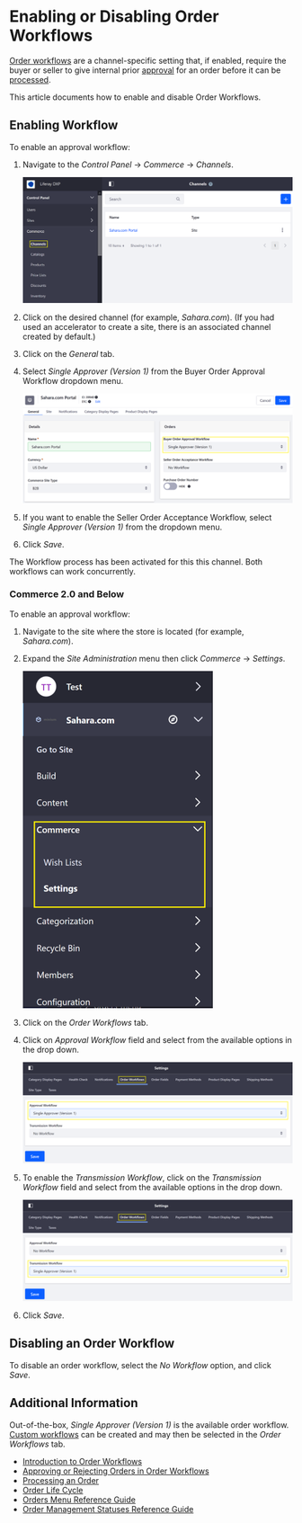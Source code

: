 # Enabling or Disabling Order Workflows

[Order workflows](./introduction-to-order-workflows.md) are a channel-specific setting that, if enabled, require the buyer or seller to give internal prior [approval](./approving-or-rejecting-orders-in-order-workflows.md) for an order before it can be [processed](../orders/processing-an-order.md).

This article documents how to enable and disable Order Workflows.

## Enabling Workflow

To enable an approval workflow:

1. Navigate to the _Control Panel_ &rarr; _Commerce_ &rarr; _Channels_.

    ![Commerce Channels](./enabling-or-disabling-order-workflows/images/04.png)

1. Click on the desired channel (for example, _Sahara.com_). (If you had used an accelerator to create a site, there is an associated channel created by default.)
1. Click on the _General_ tab.
1. Select _Single Approver (Version 1)_ from the Buyer Order Approval Workflow dropdown menu.

    ![Approval Workflow](./enabling-or-disabling-order-workflows/images/03.png)

1. If you want to enable the Seller Order Acceptance Workflow, select  _Single Approver (Version 1)_ from the dropdown menu.
1. Click _Save_.

The Workflow process has been activated for this this channel. Both workflows can work concurrently.

### Commerce 2.0 and Below

To enable an approval workflow:

1. Navigate to the site where the store is located (for example, _Sahara.com_).
1. Expand the _Site Administration_ menu then click _Commerce_ → _Settings_.

    ![Sahara site settings](./enabling-or-disabling-order-workflows/images/05.png)

1. Click on the _Order Workflows_ tab.
1. Click on _Approval Workflow_ field and select from the available options in the drop down.

   ![Approval Workflow](./enabling-or-disabling-order-workflows/images/01.png)

1. To enable the _Transmission Workflow_, click on the _Transmission Workflow_ field and select from the available options in the drop down.

   ![Transmission Workflow](./enabling-or-disabling-order-workflows/images/02.png)

1. Click _Save_.

## Disabling an Order Workflow

To disable an order workflow, select the _No Workflow_ option, and click _Save_.

## Additional Information

Out-of-the-box, _Single Approver (Version 1)_ is the available order workflow. [Custom workflows](https://learn.liferay.com/dxp-7.x/process-automation/workflow/user-guide/introduction-to-workflow.html) can be created and may then be selected in the _Order Workflows_ tab.

* [Introduction to Order Workflows](./introduction-to-order-workflows.md)
* [Approving or Rejecting Orders in Order Workflows](approving-or-rejecting-orders-in-order-workflows.md)
* [Processing an Order](../orders/processing-an-order.md)
* [Order Life Cycle](../orders/order-life-cycle.md)
* [Orders Menu Reference Guide](../orders/orders-menu-reference-guide.md)
* [Order Management Statuses Reference Guide](../orders/order-management-statuses-reference-guide.md)
